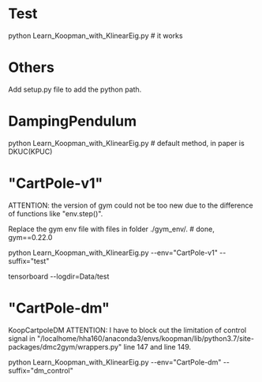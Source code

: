 # Test
python Learn_Koopman_with_KlinearEig.py  # it works

# Others
Add setup.py file to add the python path.

# DampingPendulum
python Learn_Koopman_with_KlinearEig.py  # default method, in paper is DKUC(KPUC)

# "CartPole-v1"
ATTENTION: the version of gym could not be too new due to the difference of functions like "env.step()".

Replace the gym env file with files in folder ./gym_env/.  # done, gym==0.22.0

python Learn_Koopman_with_KlinearEig.py  --env="CartPole-v1" --suffix="test"

tensorboard --logdir=Data/test

# "CartPole-dm"
KoopCartpoleDM
ATTENTION:
I have to block out the limitation of control signal in "/localhome/hha160/anaconda3/envs/koopman/lib/python3.7/site-packages/dmc2gym/wrappers.py" line 147 and line 149.

python Learn_Koopman_with_KlinearEig.py  --env="CartPole-dm" --suffix="dm_control"
